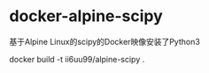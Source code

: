 # docker-alpine-scipy
基于Alpine Linux的scipy的Docker映像安装了Python3

docker build -t ii6uu99/alpine-scipy . 
